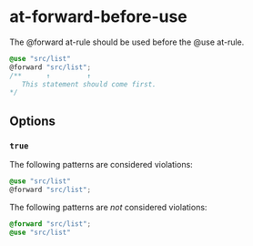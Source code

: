 # at-forward-before-use

The @forward at-rule should be used before the @use at-rule. 

```scss
@use "src/list"
@forward "src/list";
/**      ↑         ↑
   This statement should come first.
*/
```

## Options

### `true`

The following patterns are considered violations:

```scss
@use "src/list"
@forward "src/list";
```

The following patterns are _not_ considered violations:

```scss
@forward "src/list";
@use "src/list"
```